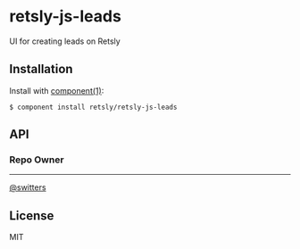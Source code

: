 
# retsly-js-leads

  UI for creating leads on Retsly

## Installation

  Install with [component(1)](http://component.io):

    $ component install retsly/retsly-js-leads

## API

### Repo Owner
---
[@switters](https://github.com/switters)


## License

  MIT
